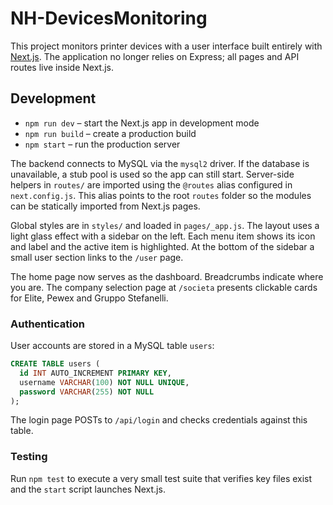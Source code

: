 # NH-DevicesMonitoring

This project monitors printer devices with a user interface built entirely with [Next.js](https://nextjs.org/). The application no longer relies on Express; all pages and API routes live inside Next.js.

## Development

- `npm run dev` – start the Next.js app in development mode
- `npm run build` – create a production build
- `npm start` – run the production server

The backend connects to MySQL via the `mysql2` driver. If the database is unavailable, a stub pool is used so the app can still start.
Server-side helpers in `routes/` are imported using the `@routes` alias configured in `next.config.js`. This alias points to the root `routes` folder so the modules can be statically imported from Next.js pages.

Global styles are in `styles/` and loaded in `pages/_app.js`. The layout uses a light glass effect with a sidebar on the left. Each menu item shows its icon and label and the active item is highlighted. At the bottom of the sidebar a small user section links to the `/user` page.

The home page now serves as the dashboard. Breadcrumbs indicate where you are. The company selection page at `/societa` presents clickable cards for Elite, Pewex and Gruppo Stefanelli.

### Authentication

User accounts are stored in a MySQL table `users`:

```sql
CREATE TABLE users (
  id INT AUTO_INCREMENT PRIMARY KEY,
  username VARCHAR(100) NOT NULL UNIQUE,
  password VARCHAR(255) NOT NULL
);
```

The login page POSTs to `/api/login` and checks credentials against this table.

### Testing

Run `npm test` to execute a very small test suite that verifies key files exist and the `start` script launches Next.js.
